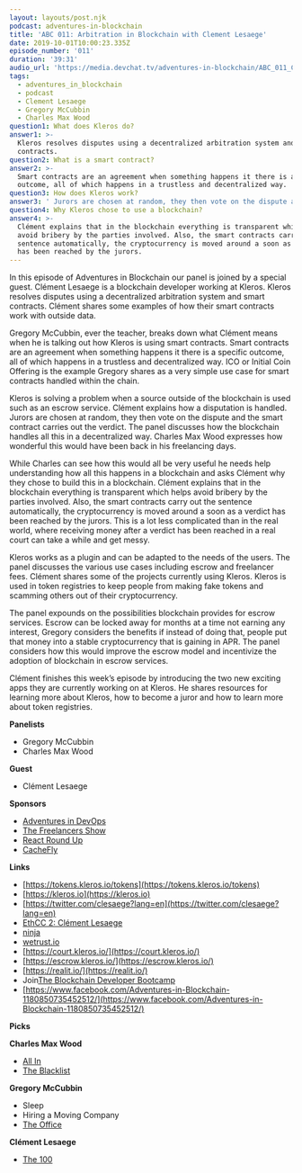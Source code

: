 ```yaml
---
layout: layouts/post.njk
podcast: adventures-in-blockchain
title: 'ABC 011: Arbitration in Blockchain with Clement Lesaege'
date: 2019-10-01T10:00:23.335Z
episode_number: '011'
duration: '39:31'
audio_url: 'https://media.devchat.tv/adventures-in-blockchain/ABC_011_Clement_Lesaege.mp3'
tags:
  - adventures_in_blockchain
  - podcast
  - Clement Lesaege
  - Gregory McCubbin
  - Charles Max Wood
question1: What does Kleros do?
answer1: >-
  Kleros resolves disputes using a decentralized arbitration system and smart
  contracts.
question2: What is a smart contract?
answer2: >-
  Smart contracts are an agreement when something happens it there is a specific
  outcome, all of which happens in a trustless and decentralized way.
question3: How does Kleros work?
answer3: ' Jurors are chosen at random, they then vote on the dispute and the smart contract carries out the verdict.'
question4: Why Kleros chose to use a blockchain?
answer4: >-
  Clément explains that in the blockchain everything is transparent which helps
  avoid bribery by the parties involved. Also, the smart contracts carry out the
  sentence automatically, the cryptocurrency is moved around a soon as a verdict
  has been reached by the jurors.
---
```

In this episode of Adventures in Blockchain our panel is joined by a special guest. Clément Lesaege is a blockchain developer working at Kleros. Kleros resolves disputes using a decentralized arbitration system and smart contracts.  Clément shares some examples of how their smart contracts work with outside data. 

Gregory McCubbin, ever the teacher, breaks down what Clément means when he is talking out how Kleros is using smart contracts. Smart contracts are an agreement when something happens it there is a specific outcome, all of which happens in a trustless and decentralized way. ICO or Initial Coin Offering is the example Gregory shares as a very simple use case for smart contracts handled within the chain. 

Kleros is solving a problem when a source outside of the blockchain is used such as an escrow service. Clément explains how a disputation is handled. Jurors are chosen at random, they then vote on the dispute and the smart contract carries out the verdict. The panel discusses how the blockchain handles all this in a decentralized way. Charles Max Wood expresses how wonderful this would have been back in his freelancing days. 

While Charles can see how this would all be very useful he needs help understanding how all this happens in a blockchain and asks Clément why they chose to build this in a blockchain. Clément explains that in the blockchain everything is transparent which helps avoid bribery by the parties involved. Also, the smart contracts carry out the sentence automatically, the cryptocurrency is moved around a soon as a verdict has been reached by the jurors. This is a lot less complicated than in the real world, where receiving money after a verdict has been reached in a real court can take a while and get messy. 

Kleros works as a plugin and can be adapted to the needs of the users. The panel discusses the various use cases including escrow and freelancer fees. Clément shares some of the projects currently using Kleros. Kleros is used in token registries to keep people from making fake tokens and scamming others out of their cryptocurrency. 

The panel expounds on the possibilities blockchain provides for escrow services. Escrow can be locked away for months at a time not earning any interest, Gregory considers the benefits if instead of doing that,  people put that money into a stable cryptocurrency that is gaining in APR. The panel considers how this would improve the escrow model and incentivize the adoption of blockchain in escrow services. 

Clément finishes this week’s episode by introducing the two new exciting apps they are currently working on at Kleros. He shares resources for learning more about Kleros, how to become a juror and how to learn more about token registries. 


**Panelists**

- Gregory McCubbin
- Charles Max Wood

**Guest**

- Clément Lesaege

**Sponsors**

- [Adventures in DevOps](https://devchat.tv/adventures-in-devops/)
- [The Freelancers Show](https://devchat.tv/freelancers/)
- [React Round Up](https://devchat.tv/react-round-up/)
- [CacheFly](https://www.cachefly.com/)

**Links**

- [https://tokens.kleros.io/tokens](https://tokens.kleros.io/tokens)
- [https://kleros.io](https://kleros.io)
- [https://twitter.com/clesaege?lang=en](https://twitter.com/clesaege?lang=en)
- [EthCC 2: Clément Lesaege](https://www.youtube.com/watch?v=DVCzEuEwQGg&amp;list=PLrtFm7U0BIfVp4zo1BvM-17YLztxPDVtx&amp;index=7)
- [ninja](https://uniswap.ninja/)
- [wetrust.io](https://cryptounlocked.wetrust.io/)
- [https://court.kleros.io/](https://court.kleros.io/)
- [https://escrow.kleros.io/](https://escrow.kleros.io/)
- [https://realit.io/](https://realit.io/)
- Join[The Blockchain Developer Bootcamp](http://www.dappuniversity.com/bootcamp)
- [https://www.facebook.com/Adventures-in-Blockchain-1180850735452512/](https://www.facebook.com/Adventures-in-Blockchain-1180850735452512/)

**Picks**

**Charles Max Wood**

- [All In](https://amzn.to/2QnIsRU)
- [The Blacklist](https://amzn.to/2OjuAWl)

**Gregory McCubbin**

- Sleep
- Hiring a Moving Company
- [The Office](https://www.netflix.com/title/70136120)

**Clément Lesaege**

- [The 100](https://en.wikipedia.org/wiki/The_100_(TV_series))

